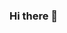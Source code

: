 ### Hi there 👋

<!--
**cswan0523/cswan0523** is a ✨ _special_ ✨ repository because its `README.md` (this file) appears on your GitHub profile.

Here are some ideas to get you started:

- 🔭 I’m currently working on Gachon University Lab
- 🌱 I’m currently learning AI

